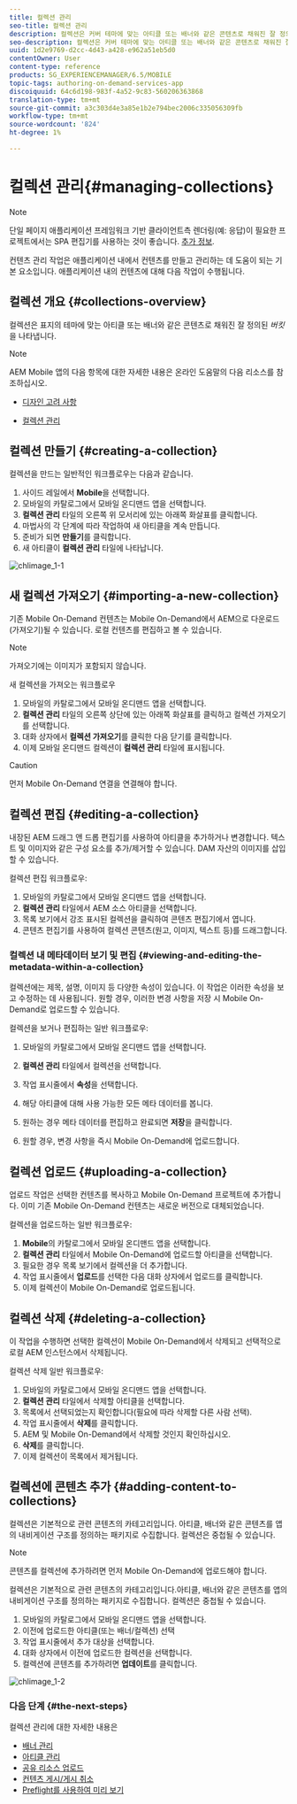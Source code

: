 ```yaml
---
title: 컬렉션 관리
seo-title: 컬렉션 관리
description: 컬렉션은 커버 테마에 맞는 아티클 또는 배너와 같은 콘텐츠로 채워진 잘 정의된 버킷을 나타냅니다. 자세한 내용은 이 페이지를 참조하십시오.
seo-description: 컬렉션은 커버 테마에 맞는 아티클 또는 배너와 같은 콘텐츠로 채워진 잘 정의된 버킷을 나타냅니다. 자세한 내용은 이 페이지를 참조하십시오.
uuid: 1d2e9769-d2cc-4d43-a428-e962a51eb5d0
contentOwner: User
content-type: reference
products: SG_EXPERIENCEMANAGER/6.5/MOBILE
topic-tags: authoring-on-demand-services-app
discoiquuid: 64c6d198-983f-4a52-9c83-560206363868
translation-type: tm+mt
source-git-commit: a3c303d4e3a85e1b2e794bec2006c335056309fb
workflow-type: tm+mt
source-wordcount: '824'
ht-degree: 1%

---
```



# 컬렉션 관리{#managing-collections}

>[!NOTE]
>
>단일 페이지 애플리케이션 프레임워크 기반 클라이언트측 렌더링(예: 응답)이 필요한 프로젝트에서는 SPA 편집기를 사용하는 것이 좋습니다. [추가 정보](/help/sites-developing/spa-overview.md).

컨텐츠 관리 작업은 애플리케이션 내에서 컨텐츠를 만들고 관리하는 데 도움이 되는 기본 요소입니다. 애플리케이션 내의 컨텐츠에 대해 다음 작업이 수행됩니다.

## 컬렉션 개요 {#collections-overview}

컬렉션은 표지의 테마에 맞는 아티클 또는 배너와 같은 콘텐츠로 채워진 잘 정의된 *버킷*&#x200B;을 나타냅니다.

>[!NOTE]
>
>AEM Mobile 앱의 다음 항목에 대한 자세한 내용은 온라인 도움말의 다음 리소스를 참조하십시오.
>
>* [디자인 고려 사항](https://helpx.adobe.com/digital-publishing-solution/help/design-app.html)
   >
   >
* [컬렉션 관리](https://helpx.adobe.com/digital-publishing-solution/help/creating-collections.html)

>



## 컬렉션 만들기 {#creating-a-collection}

컬렉션을 만드는 일반적인 워크플로우는 다음과 같습니다.

1. 사이드 레일에서 **Mobile**&#x200B;을 선택합니다.
1. 모바일의 카탈로그에서 모바일 온디맨드 앱을 선택합니다.
1. **컬렉션 관리** 타일의 오른쪽 위 모서리에 있는 아래쪽 화살표를 클릭합니다.
1. 마법사의 각 단계에 따라 작업하여 새 아티클을 계속 만듭니다.
1. 준비가 되면 **만들기**&#x200B;를 클릭합니다.
1. 새 아티클이 **컬렉션 관리** 타일에 나타납니다.

![chlimage_1-1](assets/chlimage_1-1.gif)

## 새 컬렉션 가져오기 {#importing-a-new-collection}

기존 Mobile On-Demand 컨텐츠는 Mobile On-Demand에서 AEM으로 다운로드(가져오기)될 수 있습니다. 로컬 컨텐츠를 편집하고 볼 수 있습니다.

>[!NOTE]
>
>가져오기에는 이미지가 포함되지 않습니다.

새 컬렉션을 가져오는 워크플로우

1. 모바일의 카탈로그에서 모바일 온디맨드 앱을 선택합니다.
1. **컬렉션 관리** 타일의 오른쪽 상단에 있는 아래쪽 화살표를 클릭하고 컬렉션 가져오기를 선택합니다.
1. 대화 상자에서 **컬렉션 가져오기**&#x200B;를 클릭한 다음 닫기를 클릭합니다.
1. 이제 모바일 온디맨드 컬렉션이 **컬렉션 관리** 타일에 표시됩니다.

>[!CAUTION]
>
>먼저 Mobile On-Demand 연결을 연결해야 합니다.

## 컬렉션 편집 {#editing-a-collection}

내장된 AEM 드래그 앤 드롭 편집기를 사용하여 아티클을 추가하거나 변경합니다. 텍스트 및 이미지와 같은 구성 요소를 추가/제거할 수 있습니다. DAM 자산의 이미지를 삽입할 수 있습니다.

컬렉션 편집 워크플로우:

1. 모바일의 카탈로그에서 모바일 온디맨드 앱을 선택합니다.
1. **컬렉션 관리** 타일에서 AEM 소스 아티클을 선택합니다.
1. 목록 보기에서 강조 표시된 컬렉션을 클릭하여 콘텐츠 편집기에서 엽니다.
1. 콘텐츠 편집기를 사용하여 컬렉션 콘텐츠(원고, 이미지, 텍스트 등)를 드래그합니다.

### 컬렉션 내 메타데이터 보기 및 편집 {#viewing-and-editing-the-metadata-within-a-collection}

컬렉션에는 제목, 설명, 이미지 등 다양한 속성이 있습니다. 이 작업은 이러한 속성을 보고 수정하는 데 사용됩니다. 원할 경우, 이러한 변경 사항을 저장 시 Mobile On-Demand로 업로드할 수 있습니다.

컬렉션을 보거나 편집하는 일반 워크플로우:

1. 모바일의 카탈로그에서 모바일 온디맨드 앱을 선택합니다.
1. **컬렉션 관리** 타일에서 컬렉션을 선택합니다.

1. 작업 표시줄에서 **속성**&#x200B;을 선택합니다.
1. 해당 아티클에 대해 사용 가능한 모든 메타 데이터를 봅니다.
1. 원하는 경우 메타 데이터를 편집하고 완료되면 **저장**&#x200B;을 클릭합니다.
1. 원할 경우, 변경 사항을 즉시 Mobile On-Demand에 업로드합니다.

## 컬렉션 업로드 {#uploading-a-collection}

업로드 작업은 선택한 컨텐츠를 복사하고 Mobile On-Demand 프로젝트에 추가합니다. 이미 기존 Mobile On-Demand 컨텐츠는 새로운 버전으로 대체되었습니다.

컬렉션을 업로드하는 일반 워크플로우:

1. **Mobile**&#x200B;의 카탈로그에서 모바일 온디맨드 앱을 선택합니다.
1. **컬렉션 관리** 타일에서 Mobile On-Demand에 업로드할 아티클을 선택합니다.
1. 필요한 경우 목록 보기에서 컬렉션을 더 추가합니다.
1. 작업 표시줄에서 **업로드**&#x200B;를 선택한 다음 대화 상자에서 업로드를 클릭합니다.
1. 이제 컬렉션이 Mobile On-Demand로 업로드됩니다.

## 컬렉션 삭제 {#deleting-a-collection}

이 작업을 수행하면 선택한 컬렉션이 Mobile On-Demand에서 삭제되고 선택적으로 로컬 AEM 인스턴스에서 삭제됩니다.

컬렉션 삭제 일반 워크플로우:

1. 모바일의 카탈로그에서 모바일 온디맨드 앱을 선택합니다.
1. **컬렉션 관리** 타일에서 삭제할 아티클을 선택합니다.
1. 목록에서 선택되었는지 확인합니다(필요에 따라 삭제할 다른 사람 선택).
1. 작업 표시줄에서 **삭제**&#x200B;를 클릭합니다.
1. AEM 및 Mobile On-Demand에서 삭제할 것인지 확인하십시오.
1. **삭제**&#x200B;를 클릭합니다. 
1. 이제 컬렉션이 목록에서 제거됩니다.

## 컬렉션에 콘텐츠 추가 {#adding-content-to-collections}

컬렉션은 기본적으로 관련 콘텐츠의 카테고리입니다. 아티클, 배너와 같은 콘텐츠를 앱의 내비게이션 구조를 정의하는 패키지로 수집합니다. 컬렉션은 중첩될 수 있습니다.

>[!NOTE]
>
>콘텐츠를 컬렉션에 추가하려면 먼저 Mobile On-Demand에 업로드해야 합니다.

컬렉션은 기본적으로 관련 콘텐츠의 카테고리입니다.아티클, 배너와 같은 콘텐츠를 앱의 내비게이션 구조를 정의하는 패키지로 수집합니다. 컬렉션은 중첩될 수 있습니다.

1. 모바일의 카탈로그에서 모바일 온디맨드 앱을 선택합니다.
1. 이전에 업로드한 아티클(또는 배너/컬렉션) 선택
1. 작업 표시줄에서 추가 대상을 선택합니다.
1. 대화 상자에서 이전에 업로드한 컬렉션을 선택합니다.
1. 컬렉션에 콘텐츠를 추가하려면 **업데이트**&#x200B;를 클릭합니다.

![chlimage_1-2](assets/chlimage_1-2.gif)

### 다음 단계 {#the-next-steps}

컬렉션 관리에 대한 자세한 내용은

* [배너 관리](/help/mobile/mobile-on-demand-managing-banners.md)
* [아티클 관리](/help/mobile/mobile-on-demand-managing-articles.md)
* [공유 리소스 업로드](/help/mobile/mobile-on-demand-shared-resources.md)
* [컨텐츠 게시/게시 취소](/help/mobile/mobile-on-demand-publishing-unpublishing.md)
* [Preflight를 사용하여 미리 보기](/help/mobile/aem-mobile-manage-ondemand-services.md)
